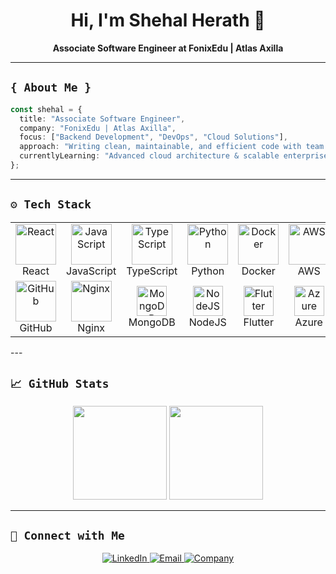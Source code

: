 <div align="center">

# Hi, I'm Shehal Herath 👋  
**Associate Software Engineer at FonixEdu | Atlas Axilla**  

</div>

---

## `{ About Me }`

```typescript
const shehal = {
  title: "Associate Software Engineer",
  company: "FonixEdu | Atlas Axilla",
  focus: ["Backend Development", "DevOps", "Cloud Solutions"],
  approach: "Writing clean, maintainable, and efficient code with team collaboration",
  currentlyLearning: "Advanced cloud architecture & scalable enterprise applications"
};
```

---

## `⚙️ Tech Stack`

<table align="center">
<tr>
<td align="center" width="96">
<img src="https://techstack-generator.vercel.app/react-icon.svg" alt="React" width="65" height="65" />
<br>React
</td>
<td align="center" width="96">
<img src="https://techstack-generator.vercel.app/js-icon.svg" alt="JavaScript" width="65" height="65" />
<br>JavaScript
</td>
<td align="center" width="96">
<img src="https://techstack-generator.vercel.app/ts-icon.svg" alt="TypeScript" width="65" height="65" />
<br>TypeScript
</td>
<td align="center" width="96">
<img src="https://techstack-generator.vercel.app/python-icon.svg" alt="Python" width="65" height="65" />
<br>Python
</td>
<td align="center" width="96">
<img src="https://techstack-generator.vercel.app/docker-icon.svg" alt="Docker" width="65" height="65" />
<br>Docker
</td>
<td align="center" width="96">
<img src="https://techstack-generator.vercel.app/aws-icon.svg" alt="AWS" width="65" height="65" />
<br>AWS
</td>
</tr>
<tr>
<td align="center" width="96"> 
<img src="https://techstack-generator.vercel.app/github-icon.svg" alt="GitHub" width="65" height="65" />
<br>GitHub
</td>
<td align="center" width="96">
<img src="https://techstack-generator.vercel.app/nginx-icon.svg" alt="Nginx" width="65" height="65" />
<br>Nginx
</td>
<td align="center"  width="96">
<img src="https://skillicons.dev/icons?i=mongodb" width="48" height="48" alt="MongoDB" />
<br>MongoDB
</td>
<td align="center"  width="96">
<img src="https://skillicons.dev/icons?i=nodejs" width="48" height="48" alt="NodeJS" />
<br>NodeJS
</td>
<td align="center" width="96">
<img src="https://skillicons.dev/icons?i=flutter" width="48" height="48" alt="Flutter" />
<br>Flutter
</td>
<td align="center" width="96">
<img src="https://skillicons.dev/icons?i=azure" width="48" height="48" alt="Azure" />
<br>Azure
</td>
</tr>
</table>
---

## `📈 GitHub Stats`

<div align="center">
  <img height="150em" src="https://github-readme-stats.vercel.app/api?username=shehal-herath&show_icons=true&theme=vue&hide_border=true"/>
  <img height="150em" src="https://github-readme-stats.vercel.app/api/top-langs/?username=shehal-herath&layout=compact&theme=vue&hide_border=true"/>
</div>

---

## `🤝 Connect with Me`

<div align="center">
  <a href="https://linkedin.com/in/shehaldev" target="_blank">
    <img src="https://img.shields.io/badge/LinkedIn-%230077B5.svg?&style=for-the-badge&logo=linkedin&logoColor=white" alt="LinkedIn"/>
  </a>
  <a href="mailto:sheheal@fonixedu.com" target="_blank">
    <img src="https://img.shields.io/badge/Email-%23D14836.svg?&style=for-the-badge&logo=gmail&logoColor=white" alt="Email"/>
  </a>
  <a href="https://fonixedu.com" target="_blank">
    <img src="https://img.shields.io/badge/Company-FonixEdu-%23000000.svg?&style=for-the-badge" alt="Company"/>
  </a>
</div>


